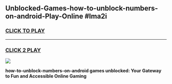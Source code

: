 
## Unblocked-Games-how-to-unblock-numbers-on-android-Play-Online #lma2i
<h3>
<a href="https://news.freeplayer.one?title=how-to-unblock-numbers-on-android&ref=3">CLICK TO PLAY</a></h3>
<hr>

<h3>
<a href="https://news.freeplayer.one?title=how-to-unblock-numbers-on-android&ref=3">CLICK 2 PLAY</a>
  
</h3>

<a href="https://news.freeplayer.one?title=how-to-unblock-numbers-on-android&ref=3"><img src="https://clearcache.store/games.png"></a>


**how-to-unblock-numbers-on-android games unblocked: Your Gateway to Fun and Accessible Online Gaming**
